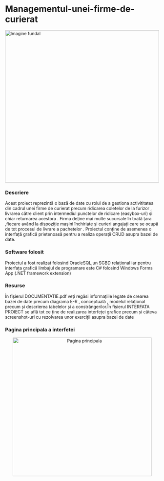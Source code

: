 # Managementul-unei-firme-de-curierat

<img src="https://github.com/user-attachments/assets/cc89db85-0e57-434e-88d4-7a70f9ab010c" alt="Imagine fundal" width=100% height=500px/>

### Descriere

Acest proiect reprezintă o bază de date cu rolul de a gestiona activititatea din cadrul unei firme de curierat precum ridicarea coletelor de la furizor , livrarea către client prin intermediul punctelor de ridicare (easybox-uri) și chiar returnarea acestora . Firma deține mai multe sucursale în toată țara ,fiecare având la dispoziție mașini închiriate și curieri angajați care se ocupă de tot procesul de livrare a pachetelor . Proiectul conține de asemenea o interfață grafică prietenoasă pentru a realiza operații CRUD asupra bazei de date. 

### Software folosit

Proiectul a fost realizat folosind OracleSQL,un SGBD relațional iar pentru interfața grafică limbajul de programare este C# folosind Windows Forms App (.NET framework extension)

### Resurse

În fișierul DOCUMENTATIE.pdf veți regăsi informațiile legate de crearea bazei de date precum diagrama E-R , conceptuală , modelul relațional precum și descrierea tabelelor și a constrângerilor.În fișierul INTERFATA PROIECT se află tot ce ține de realizarea interfeței grafice precum și câteva screenshot-uri cu rezolvarea unor exerciții asupra bazei de date

### Pagina principala a interfetei
<p align="center">
<img width="455" alt="Pagina principala" src="https://github.com/user-attachments/assets/709f6838-6e6f-4843-9199-3244907b4474" />
  
</p>
